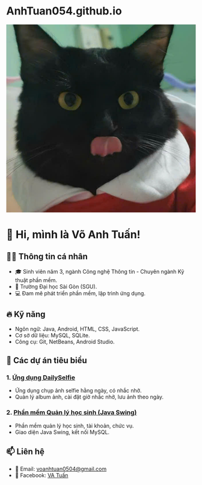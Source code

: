 # AnhTuan054.github.io
![Avatar](meoww.jpg)

# 👋 Hi, mình là Võ Anh Tuấn!

## 🧑‍💻 Thông tin cá nhân
- 🎓 Sinh viên năm 3, ngành Công nghệ Thông tin - Chuyên ngành Kỹ thuật phần mềm.
- 🏫 Trường Đại học Sài Gòn (SGU).
- 💻 Đam mê phát triển phần mềm, lập trình ứng dụng.

## 🔥 Kỹ năng
- Ngôn ngữ: Java, Android, HTML, CSS, JavaScript.
- Cơ sở dữ liệu: MySQL, SQLite.
- Công cụ: Git, NetBeans, Android Studio.

## 📂 Các dự án tiêu biểu
### 1. [Ứng dụng DailySelfie](https://github.com/AnhTuan054/DailySelfie)
- Ứng dụng chụp ảnh selfie hằng ngày, có nhắc nhở.
- Quản lý album ảnh, cài đặt giờ nhắc nhở, lưu ảnh theo ngày.

### 2. [Phần mềm Quản lý học sinh (Java Swing)](https://github.com/AnhTuan054/QuanLyHocSinhJavaSwing)
- Phần mềm quản lý học sinh, tài khoản, chức vụ.
- Giao diện Java Swing, kết nối MySQL.

## 📫 Liên hệ
- 📧 Email: [voanhtuan0504@gmail.com](mailto:voanhtuan0504@gmail.com)
- 💬 Facebook: [VA Tuấn](https://www.facebook.com/voanhtuan0504)
